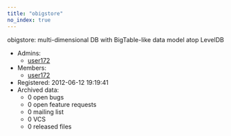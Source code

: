 ```yaml
---
title: "obigstore"
no_index: true
---
```


obigstore: multi-dimensional DB with BigTable-like data model atop LevelDB


* Admins:
  * [user172](/users/user172)
* Members:
  * [user172](/users/user172)
* Registered: 2012-06-12 19:19:41
* Archived data:
  * 0 open bugs
  * 0 open feature requests
  * 0 mailing list
  * 0 VCS
  * 0 released files
